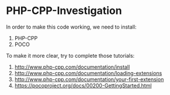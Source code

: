 # PHP-CPP-Investigation

In order to make this code working, we need to install:
1. PHP-CPP
1. POCO

To make it more clear, try to complete those tutorials:
1. http://www.php-cpp.com/documentation/install
1. http://www.php-cpp.com/documentation/loading-extensions
1. http://www.php-cpp.com/documentation/your-first-extension
1. https://pocoproject.org/docs/00200-GettingStarted.html

